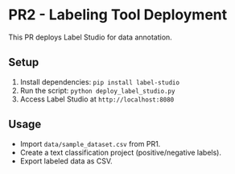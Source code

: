 ﻿# PR2 - Labeling Tool Deployment

This PR deploys Label Studio for data annotation.

## Setup
1. Install dependencies: `pip install label-studio`
2. Run the script: `python deploy_label_studio.py`
3. Access Label Studio at `http://localhost:8080`

## Usage
- Import `data/sample_dataset.csv` from PR1.
- Create a text classification project (positive/negative labels).
- Export labeled data as CSV.